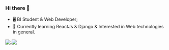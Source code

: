 ### Hi there 👋

- 🖥️  BI Student & Web Developer;
- 📕  Currently learning ReactJs & Django & Interested in Web technologies in general.


<!--[![42 Profile Card](https://1337-readme.vercel.app/api/profile?cursus=42&dark=true&login=magoumi)](https://github.com/mohouyizme/1337-readme)-->

<a href="https://github.com/mashateayoub?tab=repositories">
  <img align="center" src="https://github-readme-stats.vercel.app/api/top-langs/?username=mashateayoub&theme=dark"/>
</a>

<a href="https://github.com/mashateayoub?tab=repositories">
 <img align="center" src="https://github-readme-stats.vercel.app/api?username=mashateayoub&line_height=40&show_icons=true&theme=dark">
</a>

